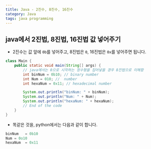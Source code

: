 ```yaml
---
title: Java - 2진수, 8진수, 16진수 
category: Java
tags: java programming
---
```


## java에서 2진법, 8진법, 16진법 값 넣어주기

- 2진수는 값 앞에 `0b`를 넣어주고, 8진법은 `0`, 16진법은 `0x`를 넣어주면 됩니다.

```java
class Main {
    public static void main(String[] args) {
        // java에서는 0으로 시작하는 정수형을 집어넣을 경우 8진법으로 이해함
        int binNum = 0b10; // binary number
        int Num = 010; //  number
        int hexaNum = 0x11; // hexadecimal number

        System.out.println("binNum: " + binNum);
        System.out.println("Num: " + Num);
        System.out.println("hexaNum: " + hexaNum);
        // End of the code
    }
}
```

- 똑같은 것을, python에서는 다음과 같이 합니다.

```python
binNum   = 0b10
Num = 0o10
hexaNum  = 0x11
```
